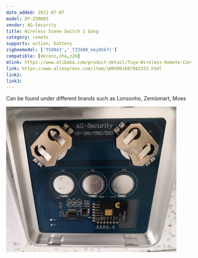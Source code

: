 ```yaml
---
date_added: 2021-07-07
model: DP-ZSR003
vendor: AG-Security
title: Wireless Scene Switch 2 Gang 
category: remote
supports: action, battery
zigbeemodel: ['TS0043','_TZ3400_key8kk7r']
compatible: [deconz,zha,z2m]
mlink: https://www.alibaba.com/product-detail/Tuya-Wireless-Remote-Control-Smart-Zigbee_62306595053.html
link: https://www.aliexpress.com/item/1005001687942333.html
link2: 
link3: 
---
```

Can be found under different brands such as Lonsonho, Zemismart, Moes

![Internals](/assets/images/devices/Lonsonho_DP-ZR3_internals.jpg)